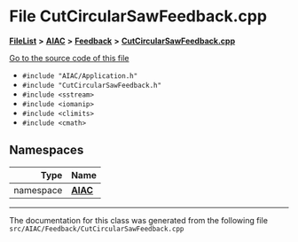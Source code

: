 

# File CutCircularSawFeedback.cpp



[**FileList**](files.md) **>** [**AIAC**](dir_21da83368f7816722f2b707a7b03c84f.md) **>** [**Feedback**](dir_2e808e595a766fe55342199a604574e7.md) **>** [**CutCircularSawFeedback.cpp**](CutCircularSawFeedback_8cpp.md)

[Go to the source code of this file](CutCircularSawFeedback_8cpp_source.md)



* `#include "AIAC/Application.h"`
* `#include "CutCircularSawFeedback.h"`
* `#include <sstream>`
* `#include <iomanip>`
* `#include <climits>`
* `#include <cmath>`













## Namespaces

| Type | Name |
| ---: | :--- |
| namespace | [**AIAC**](namespaceAIAC.md) <br> |





















































------------------------------
The documentation for this class was generated from the following file `src/AIAC/Feedback/CutCircularSawFeedback.cpp`

